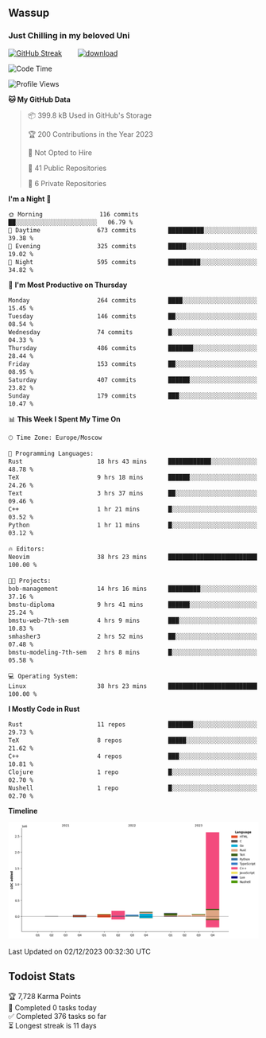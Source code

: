 ## Wassup 
### Just Chilling in my beloved Uni 

<!--
-->

[![GitHub Streak](http://github-readme-streak-stats.herokuapp.com?user=archeoss&theme=shades-of-purple&hide_border=true&date_format=j%20M%5B%20Y%5D)](https://git.io/streak-stats)&nbsp;&nbsp;&nbsp;&nbsp;&nbsp;&nbsp;&nbsp;&nbsp;[![download](https://user-images.githubusercontent.com/68448737/147796309-d8b65b1d-4dde-40d9-b03a-2b42aaa6cd43.jpeg)
](http://bmstu.ru/)

<!--START_SECTION:waka-->
![Code Time](http://img.shields.io/badge/Code%20Time-2%2C150%20hrs%2042%20mins-blue)

![Profile Views](http://img.shields.io/badge/Profile%20Views-1-blue)

**🐱 My GitHub Data** 

> 📦 399.8 kB Used in GitHub's Storage 
 > 
> 🏆 200 Contributions in the Year 2023
 > 
> 🚫 Not Opted to Hire
 > 
> 📜 41 Public Repositories 
 > 
> 🔑 6 Private Repositories 
 > 
**I'm a Night 🦉** 

```text
🌞 Morning                116 commits         ██░░░░░░░░░░░░░░░░░░░░░░░   06.79 % 
🌆 Daytime                673 commits         ██████████░░░░░░░░░░░░░░░   39.38 % 
🌃 Evening                325 commits         █████░░░░░░░░░░░░░░░░░░░░   19.02 % 
🌙 Night                  595 commits         █████████░░░░░░░░░░░░░░░░   34.82 % 
```
📅 **I'm Most Productive on Thursday** 

```text
Monday                   264 commits         ████░░░░░░░░░░░░░░░░░░░░░   15.45 % 
Tuesday                  146 commits         ██░░░░░░░░░░░░░░░░░░░░░░░   08.54 % 
Wednesday                74 commits          █░░░░░░░░░░░░░░░░░░░░░░░░   04.33 % 
Thursday                 486 commits         ███████░░░░░░░░░░░░░░░░░░   28.44 % 
Friday                   153 commits         ██░░░░░░░░░░░░░░░░░░░░░░░   08.95 % 
Saturday                 407 commits         ██████░░░░░░░░░░░░░░░░░░░   23.82 % 
Sunday                   179 commits         ███░░░░░░░░░░░░░░░░░░░░░░   10.47 % 
```


📊 **This Week I Spent My Time On** 

```text
🕑︎ Time Zone: Europe/Moscow

💬 Programming Languages: 
Rust                     18 hrs 43 mins      ████████████░░░░░░░░░░░░░   48.78 % 
TeX                      9 hrs 18 mins       ██████░░░░░░░░░░░░░░░░░░░   24.26 % 
Text                     3 hrs 37 mins       ██░░░░░░░░░░░░░░░░░░░░░░░   09.46 % 
C++                      1 hr 21 mins        █░░░░░░░░░░░░░░░░░░░░░░░░   03.52 % 
Python                   1 hr 11 mins        █░░░░░░░░░░░░░░░░░░░░░░░░   03.12 % 

🔥 Editors: 
Neovim                   38 hrs 23 mins      █████████████████████████   100.00 % 

🐱‍💻 Projects: 
bob-management           14 hrs 16 mins      █████████░░░░░░░░░░░░░░░░   37.16 % 
bmstu-diploma            9 hrs 41 mins       ██████░░░░░░░░░░░░░░░░░░░   25.24 % 
bmstu-web-7th-sem        4 hrs 9 mins        ███░░░░░░░░░░░░░░░░░░░░░░   10.83 % 
smhasher3                2 hrs 52 mins       ██░░░░░░░░░░░░░░░░░░░░░░░   07.48 % 
bmstu-modeling-7th-sem   2 hrs 8 mins        █░░░░░░░░░░░░░░░░░░░░░░░░   05.58 % 

💻 Operating System: 
Linux                    38 hrs 23 mins      █████████████████████████   100.00 % 
```

**I Mostly Code in Rust** 

```text
Rust                     11 repos            ███████░░░░░░░░░░░░░░░░░░   29.73 % 
TeX                      8 repos             █████░░░░░░░░░░░░░░░░░░░░   21.62 % 
C++                      4 repos             ███░░░░░░░░░░░░░░░░░░░░░░   10.81 % 
Clojure                  1 repo              █░░░░░░░░░░░░░░░░░░░░░░░░   02.70 % 
Nushell                  1 repo              █░░░░░░░░░░░░░░░░░░░░░░░░   02.70 % 
```



**Timeline**

![Lines of Code chart](https://raw.githubusercontent.com/archeoss/archeoss/master/assets/bar_graph.png)


 Last Updated on 02/12/2023 00:32:30 UTC
<!--END_SECTION:waka-->

## Todoist Stats

<!-- TODO-IST:START -->
🏆  7,728 Karma Points           
🌸  Completed 0 tasks today           
✅  Completed 376 tasks so far           
⏳  Longest streak is 11 days
<!-- TODO-IST:END -->
